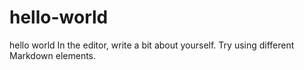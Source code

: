 # hello-world
hello world
In the editor, write a bit about yourself. Try using different Markdown elements.
